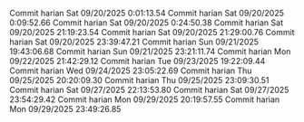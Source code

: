 Commit harian Sat 09/20/2025  0:01:13.54 
Commit harian Sat 09/20/2025  0:09:52.66 
Commit harian Sat 09/20/2025  0:24:50.38 
Commit harian Sat 09/20/2025 21:19:23.54 
Commit harian Sat 09/20/2025 21:29:00.76 
Commit harian Sat 09/20/2025 23:39:47.21 
Commit harian Sun 09/21/2025 19:43:06.68 
Commit harian Sun 09/21/2025 23:21:11.74 
Commit harian Mon 09/22/2025 21:42:29.12 
Commit harian Tue 09/23/2025 19:22:09.44 
Commit harian Wed 09/24/2025 23:05:22.69 
Commit harian Thu 09/25/2025 20:20:09.30 
Commit harian Thu 09/25/2025 23:09:30.51 
Commit harian Sat 09/27/2025 22:13:53.80 
Commit harian Sat 09/27/2025 23:54:29.42 
Commit harian Mon 09/29/2025 20:19:57.55 
Commit harian Mon 09/29/2025 23:49:26.85 
